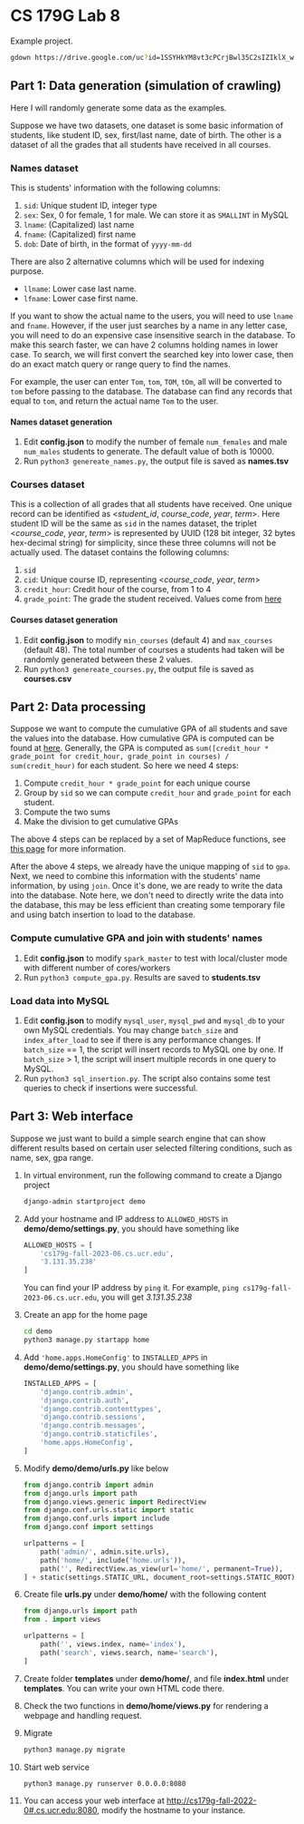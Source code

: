 # CS 179G Lab 8

Example project.

```bash
gdown https://drive.google.com/uc?id=1SSYHkYM8vt3cPCrjBwl35C2sIZIklX_w
```

## Part 1: Data generation (simulation of crawling)
Here I will randomly generate some data as the examples.

Suppose we have two datasets, one dataset is some basic information of students, like student ID, sex, first/last name, date of birth. The other is a dataset of all the grades that all students have received in all courses.

### Names dataset
This is students' information with the following columns:
1. `sid`: Unique student ID, integer type
2. `sex`: Sex, 0 for female, 1 for male. We can store it as `SMALLINT` in MySQL
3. `lname`:  (Capitalized) last name
4. `fname`: (Capitalized) first name
5. `dob`: Date of birth, in the format of `yyyy-mm-dd`

There are also 2 alternative columns which will be used for indexing purpose.
- `llname`: Lower case last name.
- `lfname`: Lower case first name.

If you want to show the actual name to the users, you will need to use `lname` and `fname`. However, if the user just searches by a name in any letter case, you will need to do an expensive case insensitive search in the database. To make this search faster, we can have 2 columns holding names in lower case. To search, we will first convert the searched key into lower case, then do an exact match query or range query to find the names.

For example, the user can enter `Tom`, `tom`, `TOM`, `tOm`, all will be converted to `tom` before passing to the database. The database can find any records that equal to `tom`, and return the actual name `Tom` to the user.

#### Names dataset generation
1. Edit **config.json** to modify the number of female `num_females` and male  `num_males` students to generate. The default value of both is 10000.
2. Run `python3 genereate_names.py`, the output file is saved as **names.tsv**

### Courses dataset
This is a collection of all grades that all students have received. One unique record can be identified as <*student_id*, *course_code*, *year*, *term*>. Here student ID will be the same as `sid` in the names dataset, the triplet <*course_code*, *year*, *term*> is represented by UUID (128 bit integer, 32 bytes hex-decimal string) for simplicity, since these three columns will not be actually used. The dataset contains the following columns:
1. `sid`
2. `cid`: Unique course ID, representing <*course_code*, *year*, *term*>
3. `credit_hour`: Credit hour of the course, from 1 to 4
4. `grade_point`: The grade the student received. Values come from [here](https://www.pdx.edu/registration/calculating-grade-point-average)

#### Courses dataset generation
1. Edit **config.json** to modify `min_courses` (default 4) and `max_courses` (default 48). The total number of courses a students had taken will be randomly generated between these 2 values.
2. Run `python3 genereate_courses.py`, the output file is saved as **courses.csv**

## Part 2: Data processing
Suppose we want to compute the cumulative GPA of all students and save the values into the database. How cumulative GPA is computed can be found at [here](https://www.pdx.edu/registration/calculating-grade-point-average). Generally, the GPA is computed as `sum([credit_hour * grade_point for credit_hour, grade_point in courses) / sum(credit_hour)` for each student. So here we need 4 steps:
1. Compute `credit_hour * grade_point` for each unique course
2. Group by `sid` so we can compute `credit_hour` and `grade_point` for each student.
3. Compute the two sums
4. Make the division to get cumulative GPAs

The above 4 steps can be replaced by a set of MapReduce functions, see [this page](https://stackoverflow.com/questions/29930110/calculating-the-averages-for-each-key-in-a-pairwise-k-v-rdd-in-spark-with-pyth) for more information.

After the above 4 steps, we already have the unique mapping of `sid` to `gpa`. Next, we need to combine this information with the students' name information, by using `join`. Once it's done, we are ready to write the data into the database. Note here, we don't need to directly write the data into the database, this may be less efficient than creating some temporary file and  using batch insertion to load to the database.

### Compute cumulative GPA and join with students' names
1. Edit **config.json** to modify `spark_master` to test with local/cluster mode with different number of cores/workers
2. Run `python3 compute_gpa.py`. Results are saved to **students.tsv**

### Load data into MySQL
1. Edit **config.json** to modify `mysql_user`, `mysql_pwd` and `mysql_db` to your own MySQL credentials.  You may change `batch_size` and `index_after_load` to see if there is any performance changes. If `batch_size`  == 1, the script will insert records to MySQL one by one. If `batch_size` > 1, the script will insert multiple records in one query to MySQL. 
2. Run `python3 sql_insertion.py`. The script also contains some test queries to check if insertions were successful.

## Part 3: Web interface
Suppose we just want to build a simple search engine that can show different results based on certain user selected filtering conditions, such as name, sex, gpa range.

1. In virtual environment, run the following command to create a Django project
	```bash
	django-admin startproject demo
	```

2. Add your hostname and IP address to `ALLOWED_HOSTS` in **demo/demo/settings.py**, you should have something like
	```python
	ALLOWED_HOSTS = [
	    'cs179g-fall-2023-06.cs.ucr.edu',
	    '3.131.35.238'
	]
	```
	You can find your IP address by `ping` it. For example, `ping cs179g-fall-2023-06.cs.ucr.edu`, you will get *3.131.35.238*

3. Create an app for the home page
	```bash
	cd demo
	python3 manage.py startapp home
	```
4. Add `'home.apps.HomeConfig'` to `INSTALLED_APPS` in **demo/demo/settings.py**, you should have something like
	```python
	INSTALLED_APPS = [
	    'django.contrib.admin',
	    'django.contrib.auth',
	    'django.contrib.contenttypes',
	    'django.contrib.sessions',
	    'django.contrib.messages',
	    'django.contrib.staticfiles',
	    'home.apps.HomeConfig',
	]
	```
5. Modify **demo/demo/urls.py** like below
	```python
	from django.contrib import admin
	from django.urls import path
	from django.views.generic import RedirectView
	from django.conf.urls.static import static
	from django.conf.urls import include
	from django.conf import settings

	urlpatterns = [
	    path('admin/', admin.site.urls),
	    path('home/', include('home.urls')),
	    path('', RedirectView.as_view(url='home/', permanent=True)),
	] + static(settings.STATIC_URL, document_root=settings.STATIC_ROOT)
	```

6. Create file **urls.py** under **demo/home/** with the following content
	```python
	from django.urls import path
	from . import views

	urlpatterns = [
	    path('', views.index, name='index'),
        path('search', views.search, name='search'),
	]
	```

7. Create folder **templates** under **demo/home/**, and file **index.html** under **templates**. You can write your own HTML code there.

8. Check the two functions in **demo/home/views.py** for rendering a webpage and handling request.

9. Migrate
	```bash
	python3 manage.py migrate
	``` 

10.  Start web service
		```bash
		python3 manage.py runserver 0.0.0.0:8080
		```

11. You can access your web interface at [http://cs179g-fall-2022-0#.cs.ucr.edu:8080](http://cs179g-fall-2023-0#.cs.ucr.edu:8080), modify the hostname to your instance.
